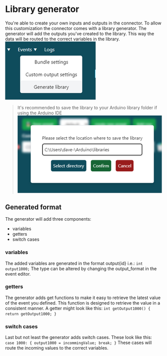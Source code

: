 # Library generator

You're able to create your own inputs and outputs in the connector.
To allow this customization the connector comes with a library generator.
The generator will add the outputs you've created to the library.
This way the data will be routed to the correct variables in the library.
![Library generator menu](./images/library_generator.png)

> It's recommended to save the library to your Arduino library folder if using the Arduino IDE
> ![library generator path](./images/library_generator_path.png)

## Generated format

The generator will add three components:

- variables
- getters
- switch cases

### variables

The added variables are generated in the format output{id} i.e.: `int output1000;`
The type can be altered by changing the output_format in the event editor.

### getters

The generator adds get functions to make it easy to retrieve the latest value of the event you defined.
This function is designed to retrieve the value in a consistent manner.
A getter might look like this: `int getOutput1000() { return getOutput1000; }`

### switch cases

Last but not least the generator adds switch cases. These look like this: `case 1000: { output1000 = incommingValue; break; }`
These cases will route the incoming values to the correct variables.
